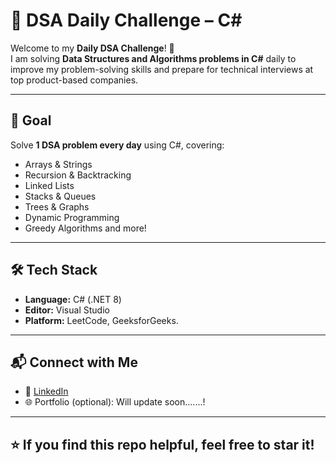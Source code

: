 # 🧠 DSA Daily Challenge – C#

Welcome to my **Daily DSA Challenge**! 🚀  
I am solving **Data Structures and Algorithms problems in C#** daily to improve my problem-solving skills and prepare for technical interviews at top product-based companies.

---

## 📌 Goal

Solve **1 DSA problem every day** using C#, covering:
- Arrays & Strings
- Recursion & Backtracking
- Linked Lists
- Stacks & Queues
- Trees & Graphs
- Dynamic Programming
- Greedy Algorithms and more!

---

## 🛠️ Tech Stack

- **Language:** C# (.NET 8)
- **Editor:** Visual Studio
- **Platform:** LeetCode, GeeksforGeeks.

---

## 📬 Connect with Me

- 🔗 [LinkedIn](https://www.linkedin.com/in/prajwal-arkachari/)
- 🌐 Portfolio (optional): Will update soon.......! 

---

## ⭐️ If you find this repo helpful, feel free to star it!


